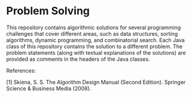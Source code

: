 # Problem Solving

This repository contains algorithmic solutions for several programming challenges that cover different areas, such as data structures, sorting algorithms, dynamic programming, and combinatorial search. Each Java class of this repository contains the solution to a different problem. The problem statements (along with textual explanations of the solutions) are provided as comments in the headers of the Java classes.

References:

[1] Skiena, S. S. The Algorithm Design Manual (Second Edition). Springer Science & Business Media (2008).
